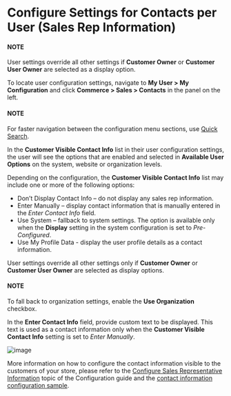 <a id="sys-conf-commerce-sales-contacts-user"></a>

# Configure Settings for Contacts per User (Sales Rep Information)

#### NOTE
User settings override all other settings if **Customer Owner** or **Customer User Owner** are selected as a display option.

To locate user configuration settings, navigate to **My User > My Configuration** and click **Commerce > Sales > Contacts** in the panel on the left.

#### NOTE
For faster navigation between the configuration menu sections, use [Quick Search](../../../configuration/quick-search.md#user-guide-system-configuration-quick-search).

In the **Customer Visible Contact Info** list in their user configuration settings, the user will see the options that are enabled and selected in **Available User Options** on the system, website or organization levels.

Depending on the configuration, the **Customer Visible Contact Info** list may include one or more of the following options:

* Don’t Display Contact Info – do not display any sales rep information.
* Enter Manually – display contact information that is manually entered in the *Enter Contact Info* field.
* Use System – fallback to system settings. The option is available only when the **Display** setting in the system configuration is set to *Pre-Configured*.
* Use My Profile Data - display the user profile details as a contact information.

User settings override all other settings only if **Customer Owner** or **Customer User Owner** are selected as display options.

#### NOTE
To fall back to organization settings, enable the **Use Organization** checkbox.

In the **Enter Contact Info** field, provide custom text to be displayed. This text is used as a contact information only when the **Customer Visible Contact Info** setting is set to *Enter Manually*.

![image](user/img/system/user_management/MyUSerMyConfig.png)

More information on how to configure the contact information visible to the customers of your store, please refer to the [Configure Sales Representative Information](../../../configuration/commerce/sales/contacts.md#sys-conf-commerce-sales-contacts) topic of the Configuration guide and the [contact information configuration sample](../../../configuration/commerce/sales/contacts.md#sys-conf-commerce-sales-contacts-sample).

<!-- fa-bars = fa-navicon -->
<!-- Ic Tiles is used as Set As Default in saved views, and as tiles in display layout options -->
<!-- IcPencil refers to Rename in Commerce and Inline Editing in CRM -->
<!-- Check mark in the square. -->
<!-- SortDesc is also used as drop-down arrow -->
